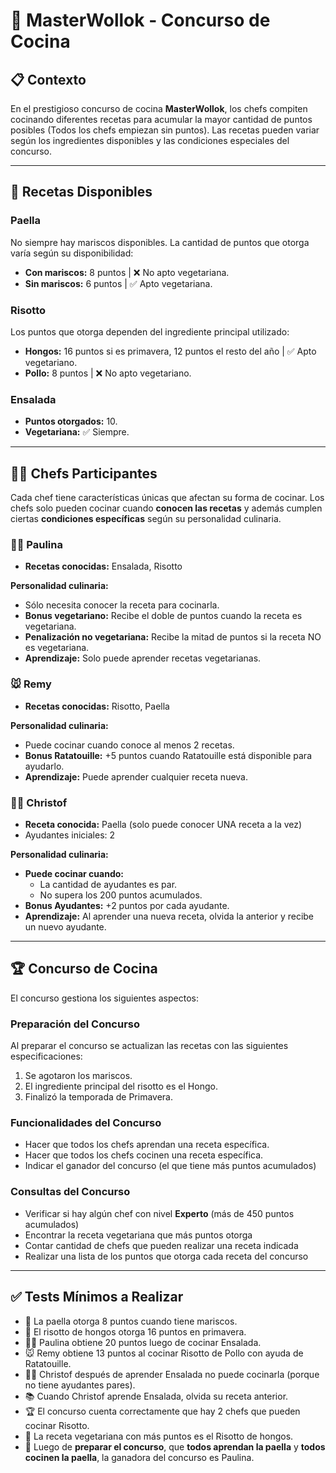 # 🍳 MasterWollok - Concurso de Cocina

## 📋 Contexto

En el prestigioso concurso de cocina **MasterWollok**, los chefs compiten cocinando diferentes recetas para acumular la mayor cantidad de puntos posibles (Todos los chefs empiezan sin puntos). Las recetas pueden variar según los ingredientes disponibles y las condiciones especiales del concurso.

---

## 🥘 Recetas Disponibles

### Paella
No siempre hay mariscos disponibles. La cantidad de puntos que otorga varía según su disponibilidad:

- **Con mariscos:** 8 puntos | ❌ No apto vegetariana.
- **Sin mariscos:** 6 puntos | ✅ Apto vegetariana.

### Risotto
Los puntos que otorga dependen del ingrediente principal utilizado:

- **Hongos:** 16 puntos si es primavera, 12 puntos el resto del año | ✅ Apto vegetariano.
- **Pollo:** 8 puntos | ❌ No apto vegetariano.

### Ensalada
- **Puntos otorgados:** 10.
- **Vegetariana:** ✅ Siempre.

---

## 👨‍🍳 Chefs Participantes

Cada chef tiene características únicas que afectan su forma de cocinar. Los chefs solo pueden cocinar cuando **conocen las recetas** y además cumplen ciertas **condiciones específicas** según su personalidad culinaria.

### 👩‍🍳 Paulina

- **Recetas conocidas:** Ensalada, Risotto

**Personalidad culinaria:**
- Sólo necesita conocer la receta para cocinarla.
- **Bonus vegetariano:** Recibe el doble de puntos cuando la receta es vegetariana.
- **Penalización no vegetariana:** Recibe la mitad de puntos si la receta NO es vegetariana.
- **Aprendizaje:** Solo puede aprender recetas vegetarianas.

### 🐭 Remy

- **Recetas conocidas:** Risotto, Paella

**Personalidad culinaria:**
- Puede cocinar cuando conoce al menos 2 recetas.
- **Bonus Ratatouille:** +5 puntos cuando Ratatouille está disponible para ayudarlo.
- **Aprendizaje:** Puede aprender cualquier receta nueva.

### 👨‍🍳 Christof

- **Receta conocida:** Paella (solo puede conocer UNA receta a la vez)
- Ayudantes iniciales: 2

**Personalidad culinaria:**
- **Puede cocinar cuando:**
  - La cantidad de ayudantes es par.
  - No supera los 200 puntos acumulados.
- **Bonus Ayudantes:** +2 puntos por cada ayudante.
- **Aprendizaje:** Al aprender una nueva receta, olvida la anterior y recibe un nuevo ayudante.

---

## 🏆 Concurso de Cocina

El concurso gestiona los siguientes aspectos:

### Preparación del Concurso
Al preparar el concurso se actualizan las recetas con las siguientes especificaciones:
1. Se agotaron los mariscos.
2. El ingrediente principal del risotto es el Hongo.
3. Finalizó la temporada de Primavera.

### Funcionalidades del Concurso
- Hacer que todos los chefs aprendan una receta específica.
- Hacer que todos los chefs cocinen una receta específica.
- Indicar el ganador del concurso (el que tiene más puntos acumulados)

### Consultas del Concurso
- Verificar si hay algún chef con nivel **Experto** (más de 450 puntos acumulados)
- Encontrar la receta vegetariana que más puntos otorga
- Contar cantidad de chefs que pueden realizar una receta indicada
- Realizar una lista de los puntos que otorga cada receta del concurso

---

## ✅ Tests Mínimos a Realizar

- 🥘 La paella otorga 8 puntos cuando tiene mariscos.
- 🍝 El risotto de hongos otorga 16 puntos en primavera.
- 👩‍🍳 Paulina obtiene 20 puntos luego de cocinar Ensalada.
- 🐭 Remy obtiene 13 puntos al cocinar Risotto de Pollo con ayuda de Ratatouille.
- 👨‍🍳 Christof después de aprender Ensalada no puede cocinarla (porque no tiene ayudantes pares).
- 📚 Cuando Christof aprende Ensalada, olvida su receta anterior.
- 🏆 El concurso cuenta correctamente que hay 2 chefs que pueden cocinar Risotto.
- 🥗 La receta vegetariana con más puntos es el Risotto de hongos.
- 👑 Luego de **preparar el concurso**, que **todos aprendan la paella** y **todos cocinen la paella**, la ganadora del concurso es Paulina.



